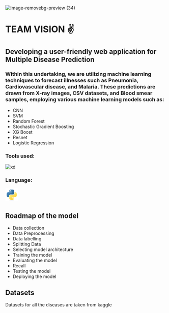 ![image-removebg-preview (34)](https://user-images.githubusercontent.com/99636525/228105433-2e7860fc-99f4-4a90-bf70-237a13efbf64.png)
# TEAM VISION ✌
## Developing a user-friendly web application for Multiple Disease Prediction
### Within this undertaking, we are utilizing machine learning techniques to forecast illnesses such as Pneumonia, Cardiovascular disease, and Malaria. These predictions are drawn from X-ray images, CSV datasets, and Blood smear samples, employing various machine learning models such as:
- CNN
- SVM
- Random Forest
- Stochastic Gradient Boosting
- XG Boost
- Resnet
- Logistic Regression

<h3 align="left">Tools used:</h3>
<p align="left">   <img src="https://cdn.worldvectorlogo.com/logos/adobe-xd.svg" alt="xd" width="40" height="40"/> </a> </p>
<h3 align="left">Language: <p align="left"><img src="https://raw.githubusercontent.com/devicons/devicon/master/icons/python/python-original.svg" alt="python" width="40" height="40"/> </a> </p>

## Roadmap of the model
- Data collection
- Data Preprocessing
- Data labelling
- Splitting Data
- Selecting model architecture
- Training the model
- Evaluating the model
- Recall
- Testing the model
- Deploying the model

## Datasets
 Datasets for all the diseases are taken from kaggle

